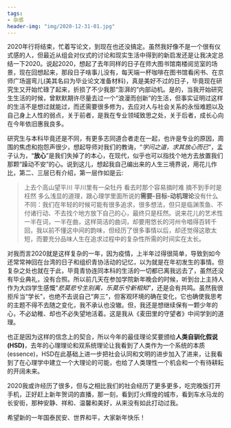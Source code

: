 ```yaml
---
tags: 
- 杂感
header-img: "img/2020-12-31-01.jpg"
---
```

2020年行将结束，忙着写论文，到现在也还没搞定。虽然我好像不是一个很有仪式感的人，但最近从组会对仪式的讨论和现实生活中得到的新启发还是让我决定总结一下2020。说起2020，想起了去年同样的日子在师大图书馆南楼阅览室的场景，现在回想起来，那段日子啥事儿没有，每天端一杯咖啡在图书馆看闲书、在京师广场遛弯儿(美其名曰为毕业论文准备材料)，真是美好不过的日子，毕竟现在研究生又开始忙碌了起来，折损了不少我那“澎湃的”内部动机。是的，当我开始研究生生活的时候，曾默默期许尽量去过一个“浪漫而创新”的生活，但事实证明过这样的生活不是想过就能过，而还需要很多修为，去应对人与社会关系的永恒难题以及自己身上人性的弱点，关于前者，是我在专业领域致思之处，关于后者，成长心向在今年依旧惠我良多。

研究生与本科毕竟还是不同，有更多志同道合者走在一起，也许是专业的原因，周围的焦虑和抱怨声很少，想起导师对我们的教诲，“_学问之道，求其放心而已_”，孟子认为，“**放心**”是我们失掉了的本心，在现代，似乎也可以指找个地方去放置我们那颗“躁动不安”的心。说到这儿，想起我自己编出来的人生三境界说，用花儿作比，第二、三层已有介绍，第一层作如是云:
> 上去个高山望平川
> 平川里有一朵牡丹
> 看去时那个容易摘时难
> 摘不到手时是枉然
多么浅显的道理，跟心理学里面所说的**需要-目标-动机理论**没有什么不同：我们在年轻的时候可能有很多追求，很多想法，但只是临渊羡鱼、不付诸行动、不去找个地方放下自己的心，最终只是枉然。说来花儿的艺术性一半在词，一半在曲，这样简洁的曲词，却要用悠长的河州令唱得百转千回，我以前不懂这中间的韵味，但经历了很多事情以后，却还觉得这歌太短，而要充分品味人生在追求过程中的复杂性所需的时间实在太长。

对我而言2020就是这样复杂的一年，因为疫情，上半年过得很简单，导致到如今还常常神回在台湾的日子和组织青协活动的记忆，以为就是在年初发生的事情。但复杂之处也就在于此，毕竟青协连同本科的生活的一切都已离我远去了，虽然还没有毕业典礼，没有合照。所以前几天在参加学院新年晚会的时候，听到台上主持人作为大四学生感慨“_悲莫悲兮生别离，乐莫乐兮新相知_”，还是会有共鸣。虽然我很拒斥当“学长”，也绝不去说自己“奔三”，但客观环境的确在变化，它也确使我思考的主题不得不去随之变化，我不承认也没辙。但，我还是想继续保有一颗少年的心，不必幼稚、却也不必失望地活着。这是我从《麦田里的守望者》中间学到的道理。

也正是因为这样的信念上的契合，所以今年的最佳理论奖要颁给**人类自驯化假说(HSD)**，去年的心理理论和双系统理论让我看到了人类作为一个系统的本质(essence)，HSD在此基础上进一步把社会认同和文明的进步加入了进来，让我看到了在心理学中建立一个大理论的可能，也给了人类理性一个机会和一个有待耕耘的开阔未来。

2020我或许经历了很多，但与之相比我们的社会经历了更多更多，吃完晚饭打开手机，正好赶上新年贺词的直播，那一刻，看到灯火辉煌的城市，看到车水马龙的长安街，那种安静、祥和、温馨和美好，从来没有如此打动过我。

希望新的一年国泰民安、世界和平，大家新年快乐！